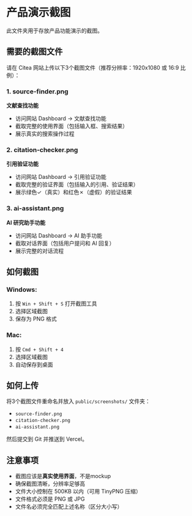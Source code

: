 # 产品演示截图

此文件夹用于存放产品功能演示的截图。

## 需要的截图文件

请在 Citea 网站上传以下3个截图文件（推荐分辨率：1920x1080 或 16:9 比例）：

### 1. source-finder.png
**文献查找功能**
- 访问网站 Dashboard → 文献查找功能
- 截取完整的使用界面（包括输入框、搜索结果）
- 展示真实的搜索操作过程

### 2. citation-checker.png
**引用验证功能**
- 访问网站 Dashboard → 引用验证功能  
- 截取完整的验证界面（包括输入的引用、验证结果）
- 展示绿色✓（真实）和红色✗（虚假）的验证结果

### 3. ai-assistant.png
**AI 研究助手功能**
- 访问网站 Dashboard → AI 助手功能
- 截取对话界面（包括用户提问和 AI 回复）
- 展示完整的对话流程

## 如何截图

### Windows:
1. 按 `Win + Shift + S` 打开截图工具
2. 选择区域截图
3. 保存为 PNG 格式

### Mac:
1. 按 `Cmd + Shift + 4` 
2. 选择区域截图
3. 自动保存到桌面

## 如何上传

将3个截图文件重命名并放入 `public/screenshots/` 文件夹：
- `source-finder.png`
- `citation-checker.png`
- `ai-assistant.png`

然后提交到 Git 并推送到 Vercel。

## 注意事项

- 截图应该是**真实使用界面**，不是mockup
- 确保截图清晰，分辨率足够高
- 文件大小控制在 500KB 以内（可用 TinyPNG 压缩）
- 文件格式必须是 PNG 或 JPG
- 文件名必须完全匹配上述名称（区分大小写）

